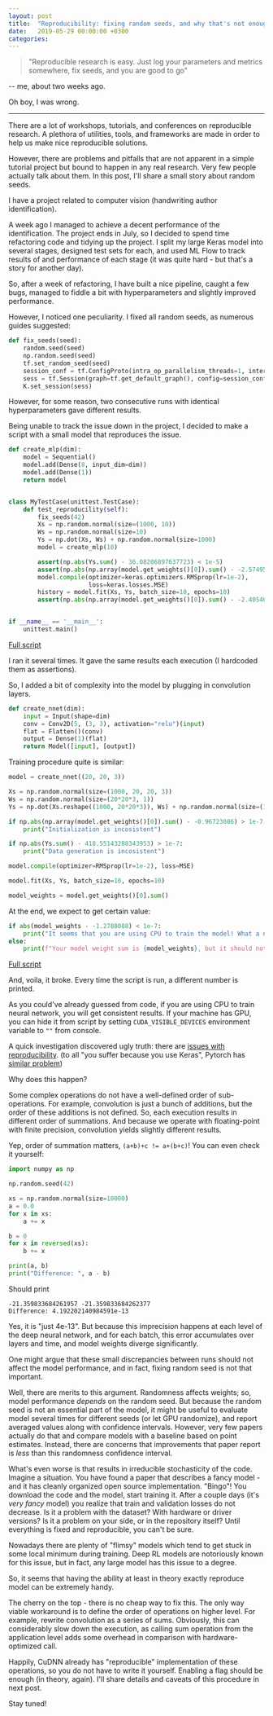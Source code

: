 ```yaml
---
layout: post
title:  "Reproducibility: fixing random seeds, and why that's not enough"
date:   2019-05-29 00:00:00 +0300
categories: 
---
```


>"Reproducible research is easy. Just log your parameters and metrics somewhere, fix seeds, and you are good to go" 

-- me, about two weeks ago. 

Oh boy, I was wrong.

---

There are a lot of workshops, tutorials, and conferences on reproducible research. 
A plethora of utilities, tools, and frameworks are made in order to help us make nice reproducible solutions.

However, there are problems and pitfalls that are not apparent in a simple tutorial project but bound to
 happen in any real research. Very few people actually talk about them. In this post, I'll share a small story about random seeds.

I have a project related to computer vision (handwriting author identification). 

A week ago I managed to achieve a decent performance of the identification.
The project ends in July, so I decided to spend time refactoring code and tidying up the project.
I split my large Keras model into several stages, designed test sets for each, and used ML Flow to 
track results of and performance of each stage (it was quite hard - but that's a story for another day). 

So, after a week of refactoring, I have built a nice pipeline, caught a few bugs, managed to fiddle a
 bit with hyperparameters and slightly improved performance. 

However, I noticed one peculiarity.
I fixed all random seeds, as numerous guides suggested:

```python
def fix_seeds(seed):
    random.seed(seed)
    np.random.seed(seed)
    tf.set_random_seed(seed)
    session_conf = tf.ConfigProto(intra_op_parallelism_threads=1, inter_op_parallelism_threads=1)
    sess = tf.Session(graph=tf.get_default_graph(), config=session_conf)
    K.set_session(sess)
```

However, for some reason, two consecutive runs with identical hyperparameters gave different results.

Being unable to track the issue down in the project, I decided to make a script with a small model that reproduces the issue.

```python
def create_mlp(dim):
    model = Sequential()
    model.add(Dense(8, input_dim=dim))
    model.add(Dense(1))
    return model


class MyTestCase(unittest.TestCase):
    def test_reproducility(self):
        fix_seeds(42)
        Xs = np.random.normal(size=(1000, 10))
        Ws = np.random.normal(size=10)
        Ys = np.dot(Xs, Ws) + np.random.normal(size=1000)
        model = create_mlp(10)

        assert(np.abs(Ys.sum() - 36.08286897637723) < 1e-5)
        assert(np.abs(np.array(model.get_weights()[0]).sum() - -2.574954) < 1e-5)
        model.compile(optimizer=keras.optimizers.RMSprop(lr=1e-2),
                      loss=keras.losses.MSE)
        history = model.fit(Xs, Ys, batch_size=10, epochs=10)
        assert(np.abs(np.array(model.get_weights()[0]).sum() - -2.4054692) < 1e-5)


if __name__ == '__main__':
    unittest.main()

```

[Full script](https://github.com/rampeer/rampeer.github.io/blob/master/sources/reproducibility/reproducibility_dense.py)

I ran it several times. It gave the same results each execution (I hardcoded them as assertions).

So, I added a bit of complexity into the model by plugging in convolution layers.

```python
def create_nnet(dim):
    input = Input(shape=dim)
    conv = Conv2D(5, (3, 3), activation="relu")(input)
    flat = Flatten()(conv)
    output = Dense(1)(flat)
    return Model([input], [output])
```

Training procedure quite is similar:

```python
model = create_nnet((20, 20, 3))

Xs = np.random.normal(size=(1000, 20, 20, 3))
Ws = np.random.normal(size=(20*20*3, 1))
Ys = np.dot(Xs.reshape((1000, 20*20*3)), Ws) + np.random.normal(size=(1000, 1))

if np.abs(np.array(model.get_weights()[0]).sum() - -0.96723086) > 1e-7:
    print("Initialization is incosistent")

if np.abs(Ys.sum() - 418.55143288343953) > 1e-7:
    print("Data generation is incosistent")

model.compile(optimizer=RMSprop(lr=1e-2), loss=MSE)

model.fit(Xs, Ys, batch_size=10, epochs=10)

model_weights = model.get_weights()[0].sum()
```
At the end, we expect to get certain value:

```python
if abs(model_weights - -1.2788088) < 1e-7:
    print("It seems that you are using CPU to train the model! What a nice way to ensure reproducibility.")
else:
    print(f"Your model weight sum is {model_weights}, but it should not be.")
```

[Full script](https://github.com/rampeer/rampeer.github.io/blob/master/sources/reproducibility/reproducibility_cnn.py)

And, voila, it broke. Every time the script is run, a different number is printed.

As you could've already guessed from code, if you are using CPU to train neural network, you will get consistent results.
If your machine has GPU, you can hide it from script by setting `CUDA_VISIBLE_DEVICES` environment variable to `""` from console.

A quick investigation discovered ugly truth: there are [issues with reproducibility](https://machinelearningmastery.com/reproducible-results-neural-networks-keras/).
(to all "you suffer because you use Keras", Pytorch has [similar problem](https://pytorch.org/docs/stable/notes/randomness.html))

Why does this happen?

Some complex operations do not have a well-defined order of sub-operations.
For example, convolution is just a bunch of additions, but the order of these additions is not defined.
So, each execution results in different order of summations. 
And because we operate with floating-point with finite precision, convolution yields slightly different results.

Yep, order of summation matters, `(a+b)+c != a+(b+c)`! You can even check it yourself:

```python
import numpy as np

np.random.seed(42)

xs = np.random.normal(size=10000)
a = 0.0
for x in xs:
    a += x

b = 0
for x in reversed(xs):
    b += x

print(a, b)
print("Difference: ", a - b)
```
Should print
```
-21.359833684261957 -21.359833684262377
Difference: 4.192202140984591e-13
```

Yes, it is "just 4e-13". But because this imprecision happens at each level of the deep neural network, and for 
each batch, this error accumulates over layers and time, and model weights diverge significantly.

One might argue that these small discrepancies between runs should not affect the model performance, and in fact, fixing random seed is not that important.

Well, there are merits to this argument. Randomness affects weights; so, model performance 
*depends* on the random seed. But because the random seed is not an essential part of the model, 
it might be useful to evaluate model several times for different seeds (or let GPU randomize), 
and report averaged values along with confidence intervals. 
However, very few papers actually do that and compare models with a baseline based on point estimates. 
Instead, there are concerns that improvements that paper report is *less* than this randomness confidence interval.

What's even worse is that results in irreducible stochasticity of the code. 
Imagine a situation. You have found a paper that describes a fancy model - and it has cleanly organized open source implementation. "Bingo"! You download the code and the model, start training it. After a couple days (it's *very fancy* model)
you realize that train and validation losses do not decrease. Is it a problem with the dataset? 
With hardware or driver versions? Is it a problem on your side, or in the repository itself? Until
everything is fixed and reproducible, you can't be sure.

Nowadays there are plenty of "flimsy" models which tend to get stuck in some local minimum during training.
Deep RL models are notoriously known for this issue, but in fact, any large model has this issue to a degree.

So, it seems that having the ability at least in theory exactly reproduce model can be extremely handy.

The cherry on the top - there is no cheap way to fix this.
The only way viable workaround is to define the order of operations on higher level. For example, rewrite 
convolution as a series of sums. Obviously, this can considerably slow down the execution, 
as calling sum operation from the application level adds some overhead in comparison with hardware-optimized call.

Happily, CuDNN already has "reproducible" implementation of these operations, so you do not have to write it yourself.
Enabling a flag should be enough (in theory, again). I'll share details and caveats of this procedure in next post.

Stay tuned!
